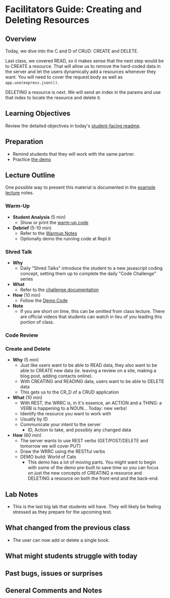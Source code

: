 
# Facilitators Guide: Creating and Deleting Resources

## Overview

Today, we dive into the C and D of CRUD: CREATE and DELETE. 

Last class, we covered READ, so it makes sense that the next step would be to CREATE a resource. That will allow us to remove the hard-coded data in the server and let the users dynamically add a resources whenever they want. You will need to cover the request.body as well as `app.use(express.json())`. 

DELETING a resource is next. We will send an index in the params and use that index to locate the resource and delete it. 

## Learning Objectives

Review the detailed objectives in today's [student-facing readme](../README.md).

## Preparation

- Remind students that they will work with the same partner.
- Practice [the demo](../demo/)

## Lecture Outline

One possible way to present this material is documented in the [example lecture](./LECTURE-EXAMPLE.md) notes.

### Warm-Up

- **Student Analysis** (5 min)
  - Show or print the [warm-up code](../warm-up/warm-up.md)
- **Debrief** (5-10 min)
  - Refer to the [Warmup Notes](../warm-up/NOTES.md)
  - Optionally demo the running code at Repl.it

### Shred Talk

- **Why**
  - Daily "Shred Talks" introduce the student to a new javascript coding concept, setting them up to complete the daily "Code Challenge" series
- **What**
  - Refer to the [challenge documentation](../challenges/README.md)
- **How** (10 min)
  - Follow the [Demo Code](../challenges/DEMO.md)
- **Note**
  - If you are short on time, this can be omitted from class lecture. There are official videos that students can watch in lieu of you leading this portion of class.

### Code Review

### Create and Delete

- **Why** (5 min)
  - Just like users want to be able to READ data, they also want to be able to CREATE new data (ie. leaving a review on a site, making a blog post, adding contacts online).
  - With CREATING and READING data, users want to be able to DELETE data
  - This gets us to the CR_D of a CRUD application
- **What** (10 min)
  - With REST, the WRRC is, in it's essence, an ACTION and a THING: a VERB is happening to a NOUN... Today: new verbs!
  - Identify the resource you want to work with
  - Usually by ID
  - Communicate your intent to the server
    - ID, Action to take, and possibly any changed data
- **How** (60 min)
  - The server wants to use REST verbs (GET/POST/DELETE and tomorrow we will cover PUT)
  - Draw the WRRC using the RESTful verbs
  - DEMO build: World of Cats
    - This demo has a lot of moving parts. You might want to begin with some of the demo pre-built to save time so you can focus on just the new concepts of CREATING a resource and DELETING a resource on both the front-end and the back-end.

## Lab Notes

- This is the last big lab that students will have. They will likely be feeling stressed as they prepare for the upcoming test.

## What changed from the previous class

- The user can now add or delete a single book.

## What might students struggle with today

## Past bugs, issues or surprises

## General Comments and Notes
